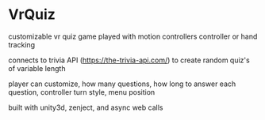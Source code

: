 # VrQuiz
 customizable vr quiz game played with motion controllers controller or hand tracking

connects to trivia API (https://the-trivia-api.com/) to create random quiz's of variable length

player can customize, how many questions, how long to answer each question, controller turn style, menu position

built with unity3d, zenject, and async web calls
